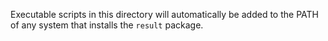 Executable scripts in this directory will automatically be added to the PATH
of any system that installs the `result` package.
